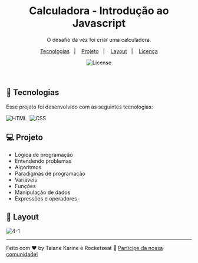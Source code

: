 <h1 align="center"> Calculadora - Introdução ao Javascript </h1>

<p align="center">
O desafio da vez foi criar uma calculadora.
</p>

<p align="center">
  <a href="#-tecnologias">Tecnologias</a>&nbsp;&nbsp;&nbsp;|&nbsp;&nbsp;&nbsp;
  <a href="#-projeto">Projeto</a>&nbsp;&nbsp;&nbsp;|&nbsp;&nbsp;&nbsp;
  <a href="#-layout">Layout</a>&nbsp;&nbsp;&nbsp;|&nbsp;&nbsp;&nbsp;
  <a href="#memo-licença">Licença</a>
</p>

<p align="center">
  <img alt="License" src="https://img.shields.io/static/v1?label=license&message=MIT&color=49AA26&labelColor=000000">
</p>

<br>

## 🚀 Tecnologias

Esse projeto foi desenvolvido com as seguintes tecnologias:

![HTML](https://img.shields.io/badge/-HTML-05122A?style=flat&logo=HTML5)&nbsp;
![CSS](https://img.shields.io/badge/-CSS-05122A?style=flat&logo=CSS3&logoColor=1572B6)&nbsp;

## 💻 Projeto

- Lógica de programação
- Entendendo problemas
- Algoritmos
- Paradigmas de programação
- Variáveis
- Funções
- Manipulação de dados
- Expressões e operadores


## 🔖 Layout

![4-1](https://user-images.githubusercontent.com/94652702/200233158-f6ab871e-5073-42e4-8b7a-f986e552dfb5.png)


---

Feito com ♥ by Taiane Karine e Rocketseat :wave: [Participe da nossa comunidade!](https://discord.gg/rocketseat)
